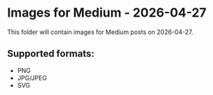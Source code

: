 # Images for Medium - 2026-04-27

This folder will contain images for Medium posts on 2026-04-27.

## Supported formats:
- PNG
- JPG/JPEG
- SVG
